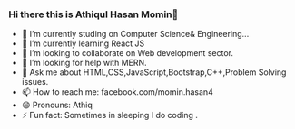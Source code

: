 ### Hi there this is Athiqul Hasan Momin👋



- 🔭 I’m currently studing on Computer Science& Engineering...
- 🌱 I’m currently learning React JS
- 👯 I’m looking to collaborate on Web development sector.
- 🤔 I’m looking for help with MERN.
- 💬 Ask me about HTML,CSS,JavaScript,Bootstrap,C++,Problem Solving issues.
- 📫 How to reach me: facebook.com/momin.hasan4
- 😄 Pronouns: Athiq
- ⚡ Fun fact: Sometimes in sleeping I do coding .

